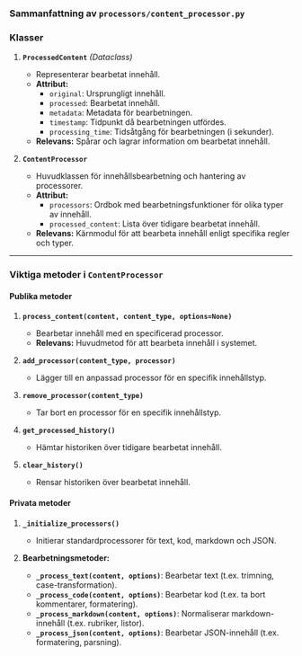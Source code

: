 ### Sammanfattning av `processors/content_processor.py`


### **Klasser**
1. **`ProcessedContent`** *(Dataclass)*  
   - Representerar bearbetat innehåll.  
   - **Attribut:**  
     - `original`: Ursprungligt innehåll.  
     - `processed`: Bearbetat innehåll.  
     - `metadata`: Metadata för bearbetningen.  
     - `timestamp`: Tidpunkt då bearbetningen utfördes.  
     - `processing_time`: Tidsåtgång för bearbetningen (i sekunder).  
   - **Relevans:** Spårar och lagrar information om bearbetat innehåll.  

2. **`ContentProcessor`**  
   - Huvudklassen för innehållsbearbetning och hantering av processorer.  
   - **Attribut:**  
     - `processors`: Ordbok med bearbetningsfunktioner för olika typer av innehåll.  
     - `processed_content`: Lista över tidigare bearbetat innehåll.  
   - **Relevans:** Kärnmodul för att bearbeta innehåll enligt specifika regler och typer.  

---

### **Viktiga metoder i `ContentProcessor`**
#### **Publika metoder**
1. **`process_content(content, content_type, options=None)`**  
   - Bearbetar innehåll med en specificerad processor.  
   - **Relevans:** Huvudmetod för att bearbeta innehåll i systemet.  

2. **`add_processor(content_type, processor)`**  
   - Lägger till en anpassad processor för en specifik innehållstyp.  

3. **`remove_processor(content_type)`**  
   - Tar bort en processor för en specifik innehållstyp.  

4. **`get_processed_history()`**  
   - Hämtar historiken över tidigare bearbetat innehåll.  

5. **`clear_history()`**  
   - Rensar historiken över bearbetat innehåll.  

#### **Privata metoder**
1. **`_initialize_processors()`**  
   - Initierar standardprocessorer för text, kod, markdown och JSON.  

2. **Bearbetningsmetoder:**  
   - **`_process_text(content, options)`**: Bearbetar text (t.ex. trimning, case-transformation).  
   - **`_process_code(content, options)`**: Bearbetar kod (t.ex. ta bort kommentarer, formatering).  
   - **`_process_markdown(content, options)`**: Normaliserar markdown-innehåll (t.ex. rubriker, listor).  
   - **`_process_json(content, options)`**: Bearbetar JSON-innehåll (t.ex. formatering, parsning).  
